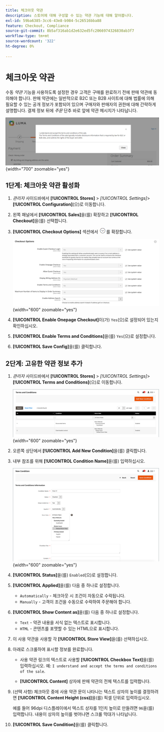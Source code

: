 ```yaml
---
title: 체크아웃 약관
description: 스토어에 대해 구성할 수 있는 약관 기능에 대해 알아봅니다.
exl-id: 59ba6385-3cc6-43e8-b984-5c26516bba88
feature: Checkout, Compliance
source-git-commit: 8b5af316ab1d2e632ed5fc2066974326830ab3f7
workflow-type: tm+mt
source-wordcount: '322'
ht-degree: 0%

---
```


# 체크아웃 약관

수동 _약관_ 기능을 사용하도록 설정한 경우 고객은 구매를 완료하기 전에 판매 약관에 동의해야 합니다. 판매 약관에는 일반적으로 B2C 또는 B2B 사이트에 대해 법률에 의해 필요할 수 있는 공개 정보가 포함되어 있으며 구매자와 판매자의 권한에 대해 간략하게 설명합니다. 결제 정보 뒤에 _주문_ 단추 바로 앞에 약관 메시지가 나타납니다.

![체크아웃 시 사용 약관](./assets/storefront-checkout-step2-terms-conditions.png){width="700" zoomable="yes"}

## 1단계: 체크아웃 약관 활성화

1. _관리자_ 사이드바에서 **[!UICONTROL Stores]** > _[!UICONTROL Settings]_>**[!UICONTROL Configuration]**(으)로 이동합니다.

1. 왼쪽 패널에서 **[!UICONTROL Sales]**&#x200B;을(를) 확장하고 **[!UICONTROL Checkout]**&#x200B;을(를) 선택합니다.

1. **[!UICONTROL Checkout Options]** 섹션에서 ![확장 선택기](../assets/icon-display-expand.png)를 확장합니다.

   ![체크아웃 옵션](../configuration-reference/sales/assets/checkout-checkout-options.png){width="600" zoomable="yes"}

1. **[!UICONTROL Enable Onepage Checkout]**&#x200B;이(가) `Yes`(으)로 설정되어 있는지 확인하십시오.

1. **[!UICONTROL Enable Terms and Conditions]**&#x200B;을(를) `Yes`(으)로 설정합니다.

1. **[!UICONTROL Save Config]**&#x200B;을(를) 클릭합니다.

## 2단계: 고유한 약관 정보 추가

1. _관리자_ 사이드바에서 **[!UICONTROL Stores]** > _[!UICONTROL Settings]_>**[!UICONTROL Terms and Conditions]**(으)로 이동합니다.

   ![사용 약관 표](./assets/terms-conditions.png){width="600" zoomable="yes"}

1. 오른쪽 상단에서 **[!UICONTROL Add New Condition]**&#x200B;을(를) 클릭합니다.

1. 내부 참조를 위해 **[!UICONTROL Condition Name]**&#x200B;을(를) 입력하십시오.

   ![새 조건](./assets/terms-conditions-new.png){width="600" zoomable="yes"}

1. **[!UICONTROL Status]**&#x200B;을(를) `Enabled`(으)로 설정합니다.

1. **[!UICONTROL Applied]**&#x200B;을(를) 다음 중 하나로 설정합니다.

   - `Automatically` - 체크아웃 시 조건이 자동으로 수락됩니다.
   - `Manually` - 고객이 조건을 수동으로 수락하여 주문해야 합니다.

1. **[!UICONTROL Show Content as]**&#x200B;을(를) 다음 중 하나로 설정합니다.

   - `Text` - 약관 내용을 서식 없는 텍스트로 표시합니다.
   - `HTML` - 콘텐츠를 포맷할 수 있는 HTML으로 표시합니다.

1. 이 사용 약관을 사용할 각 **[!UICONTROL Store View]**&#x200B;을(를) 선택하십시오.

1. 아래로 스크롤하여 표시할 정보를 완료합니다.

   - 사용 약관 링크의 텍스트로 사용할 **[!UICONTROL Checkbox Text]**&#x200B;을(를) 입력하십시오. 예: `I understand and accept the terms and conditions of the sale`.

   - **[!UICONTROL Content]** 상자에 판매 약관의 전체 텍스트를 입력합니다.

1. (선택 사항) 체크아웃 중에 사용 약관 문이 나타나는 텍스트 상자의 높이를 결정하려면 **[!UICONTROL Content Height (css)]**&#x200B;을(를) 픽셀 단위로 입력하십시오.

   예를 들어 96dpi 디스플레이에서 텍스트 상자를 1인치 높이로 만들려면 `96`을(를) 입력합니다. 내용이 상자의 높이를 벗어나면 스크롤 막대가 나타납니다.

1. **[!UICONTROL Save Condition]**&#x200B;을(를) 클릭합니다.
